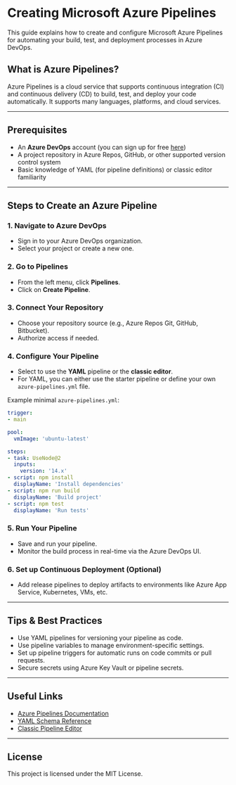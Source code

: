 
# Creating Microsoft Azure Pipelines

This guide explains how to create and configure Microsoft Azure Pipelines for automating your build, test, and deployment processes in Azure DevOps.

## What is Azure Pipelines?

Azure Pipelines is a cloud service that supports continuous integration (CI) and continuous delivery (CD) to build, test, and deploy your code automatically. It supports many languages, platforms, and cloud services.

---

## Prerequisites

- An **Azure DevOps** account (you can sign up for free [here](https://azure.microsoft.com/en-us/services/devops/))
- A project repository in Azure Repos, GitHub, or other supported version control system
- Basic knowledge of YAML (for pipeline definitions) or classic editor familiarity

---

## Steps to Create an Azure Pipeline

### 1. Navigate to Azure DevOps

- Sign in to your Azure DevOps organization.
- Select your project or create a new one.

### 2. Go to Pipelines

- From the left menu, click **Pipelines**.
- Click on **Create Pipeline**.

### 3. Connect Your Repository

- Choose your repository source (e.g., Azure Repos Git, GitHub, Bitbucket).
- Authorize access if needed.

### 4. Configure Your Pipeline

- Select to use the **YAML** pipeline or the **classic editor**.
- For YAML, you can either use the starter pipeline or define your own `azure-pipelines.yml` file.

Example minimal `azure-pipelines.yml`:

```yaml
trigger:
- main

pool:
  vmImage: 'ubuntu-latest'

steps:
- task: UseNode@2
  inputs:
    version: '14.x'
- script: npm install
  displayName: 'Install dependencies'
- script: npm run build
  displayName: 'Build project'
- script: npm test
  displayName: 'Run tests'
```

### 5. Run Your Pipeline

- Save and run your pipeline.
- Monitor the build process in real-time via the Azure DevOps UI.

### 6. Set up Continuous Deployment (Optional)

- Add release pipelines to deploy artifacts to environments like Azure App Service, Kubernetes, VMs, etc.

---

## Tips & Best Practices

- Use YAML pipelines for versioning your pipeline as code.
- Use pipeline variables to manage environment-specific settings.
- Set up pipeline triggers for automatic runs on code commits or pull requests.
- Secure secrets using Azure Key Vault or pipeline secrets.

---

## Useful Links

- [Azure Pipelines Documentation](https://docs.microsoft.com/en-us/azure/devops/pipelines/?view=azure-devops)
- [YAML Schema Reference](https://docs.microsoft.com/en-us/azure/devops/pipelines/yaml-schema)
- [Classic Pipeline Editor](https://docs.microsoft.com/en-us/azure/devops/pipelines/get-started/classic-editor)

---

## License

This project is licensed under the MIT License.
